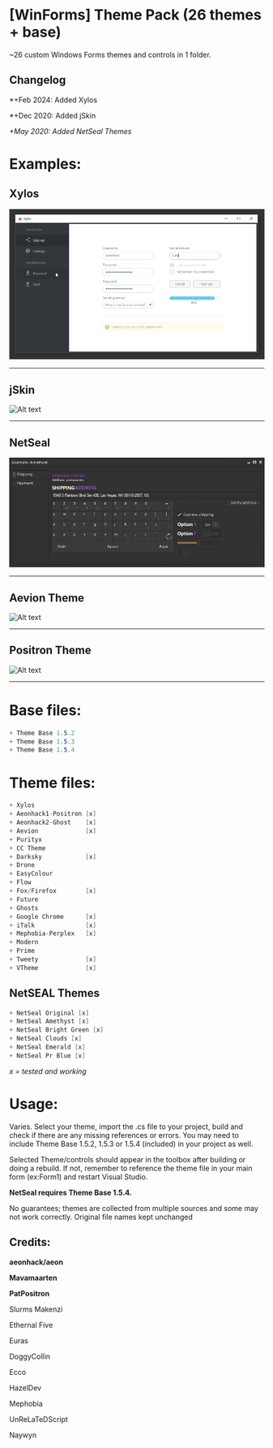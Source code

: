 # [WinForms] Theme Pack (26 themes + base)

~26 custom Windows Forms themes and controls in 1 folder.

## Changelog

*+Feb 2024: Added Xylos

*+Dec 2020: Added jSkin

*+May 2020: Added NetSeal Themes*

# Examples:

## Xylos
![Alt text](/XylosThemeExample.png?raw=true "XylosTheme Example")

----------------------------------------------------------------

## jSkin
![Alt text](/JSkinExample.png?raw=true "jSkin Example")

----------------------------------------------------------------

## NetSeal
![Alt text](/NetSealEx.gif?raw=true "NetSeal Example")

----------------------------------------------------------------

## Aevion Theme
![Alt text](/AevionThemeExample.png?raw=true "Aevion Theme")


----------------------------------------------------------------
## Positron Theme

![Alt text](/PositronThemeExample.png?raw=true "Positron Theme")

----------------------------------------------------------------

# Base files:
```csharp
+ Theme Base 1.5.2
+ Theme Base 1.5.3
+ Theme Base 1.5.4
```

# Theme files:
```csharp
+ Xylos
+ Aeonhack1-Positron [x]
+ Aeonhack2-Ghost    [x]
+ Aevion             [x]
+ Purityx
+ CC Theme
+ Darksky            [x]
+ Drone
+ EasyColour
+ Flow
+ Fox/Firefox        [x]
+ Future
+ Ghosts
+ Google Chrome      [x]
+ iTalk              [x]
+ Mephobia-Perplex   [x]
+ Modern
+ Prime
+ Tweety             [x]
+ VTheme             [x]
```

## NetSEAL Themes
```csharp
+ NetSeal Original [x]
+ NetSeal Amethyst [x]
+ NetSeal Bright Green [x]
+ NetSeal Clouds [x]
+ NetSeal Emerald [x]
+ NetSeal Pr Blue [x]
```

*x = tested and working*

# Usage:
Varies. Select your theme, import the .cs file to your project, build and check if there are any missing references or errors. You may need to include Theme Base 1.5.2, 1.5.3 or 1.5.4 (included) in your project as well.

Selected Theme/controls should appear in the toolbox after building or doing a rebuild. If not, remember to reference the theme file in your main form (ex:Form1) and restart Visual Studio.

**NetSeal requires Theme Base 1.5.4.**

No guarantees; themes are collected from multiple sources and some may not work correctly. Original file names kept unchanged

## Credits:

**aeonhack/aeon**

**Mavamaarten**

**PatPositron**

Slurms Makenzi

Ethernal Five

Euras

DoggyCollin

Ecco

HazelDev

Mephobia

UnReLaTeDScript

Naywyn
